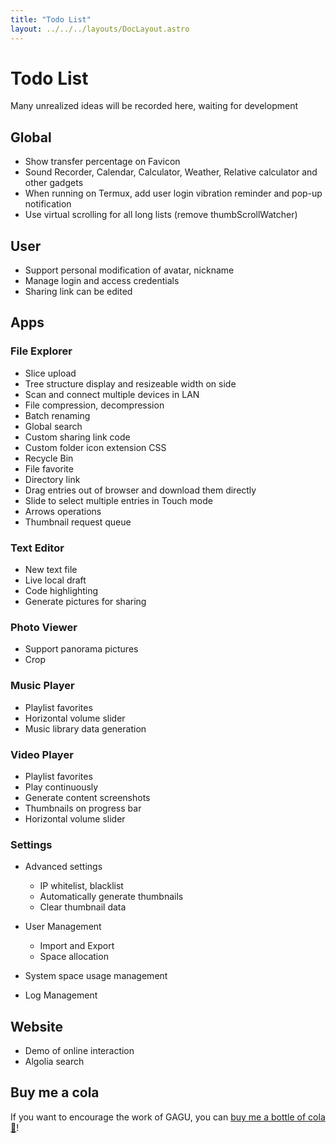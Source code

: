 ```yaml
---
title: "Todo List"
layout: ../../../layouts/DocLayout.astro
---
```


# Todo List

Many unrealized ideas will be recorded here, waiting for development

## Global

- Show transfer percentage on Favicon
- Sound Recorder, Calendar, Calculator, Weather, Relative calculator and other gadgets
- When running on Termux, add user login vibration reminder and pop-up notification
- Use virtual scrolling for all long lists (remove thumbScrollWatcher)

## User

- Support personal modification of avatar, nickname
- Manage login and access credentials
- Sharing link can be edited

## Apps

### File Explorer

- Slice upload
- Tree structure display and resizeable width on side
- Scan and connect multiple devices in LAN
- File compression, decompression
- Batch renaming
- Global search
- Custom sharing link code
- Custom folder icon extension CSS
- Recycle Bin
- File favorite
- Directory link
- Drag entries out of browser and download them directly
- Slide to select multiple entries in Touch mode
- Arrows operations
- Thumbnail request queue

### Text Editor

- New text file
- Live local draft
- Code highlighting
- Generate pictures for sharing

### Photo Viewer

- Support panorama pictures
- Crop

### Music Player

- Playlist favorites
- Horizontal volume slider
- Music library data generation

### Video Player

- Playlist favorites
- Play continuously
- Generate content screenshots
- Thumbnails on progress bar
- Horizontal volume slider

### Settings

- Advanced settings
   - IP whitelist, blacklist
   - Automatically generate thumbnails
   - Clear thumbnail data

- User Management
   - Import and Export
   - Space allocation

- System space usage management

- Log Management

## Website

- Demo of online interaction
- Algolia search

## Buy me a cola

If you want to encourage the work of GAGU, you can [buy me a bottle of cola 🥤](https://jisuowei.com/cola?from=gagu)!
